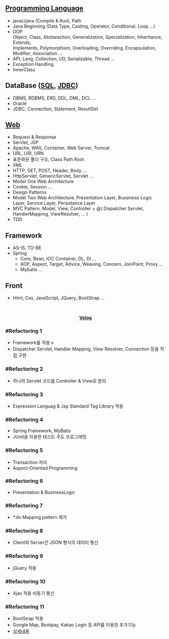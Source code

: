 ## [Programming Language](https://fantasy-roll-b6a.notion.site/JAVA-8c89987f78724acf89bb224056ea2f4c)
- javac/java (Compile & Run), Path
- Java Beginning (Data Type, Casting, Operator, Conditional, Loop ...)
- OOP <br/>
Object, Class, Abstaraction, Generalization, Specialization, Inheritance, Extends, <br/>
Implements, Polymorphism, Overloading, Overriding, Encapsulation, Modifier, Association ... 
- API, Lang, Collection, I/O, Serializable, Thread ...
- Exception Handling
- InnerClass
## DataBase ([SQL](https://fantasy-roll-b6a.notion.site/SQL-05fe244ce6eb404fa2924ddb3f5df712), [JDBC](https://fantasy-roll-b6a.notion.site/JDBC-f192be672f5d46489f18d66ee959ca35))
- DBMS, RDBMS, ERD, DDL, DML, DCL ...
- Oracle
- JDBC, Connection, Statement, ResultSet
## [Web](https://fantasy-roll-b6a.notion.site/Servlet-JSP-a7415b583cfa49cba9facca1b1215fbd)
- Request & Response
- Servlet, JSP
- Apache, WAS, Container, Web Server, Tomcat
- URL, URI, URN
- 표준화된 폴더 구조, Class Path Root
- XML
- HTTP, GET, POST, Header, Body ...
- HttpServlet, GenericServlet, Servlet ...
- Model One Web Architecture
- Cookie, Session ...
- Design Patterns
- Model Two Web Architecture, Presentation Layer, Bussiness Logic Layer, Service Layer, Persistance Layer
- MVC Pattern, Model, View, Controller + @( Dispatcher Servlet, HandlerMapping, ViewResolver, ... )
- TDD
## Framework
- AS-IS, TO-BE
- Spring
  - Core, Bean, IOC Container, DL, DI ...
  - AOP, Aspect, Target, Advice, Weaving, Concern, JoinPoint, Proxy ...
  - Mybatis ...
## Front
- Html, Css, JavaScript, JQuery, BootStrap ...

<br/>

<div align=center>
  
[**Velog**](https://velog.io/@yim3370/series/BitCamp-%EC%88%98%EB%A3%8C)
  
</div>

### #Refactoring 1
- Framework를 적용 x
- Dispatcher Servlet, Handler Mapping, View Resolver, Connection 등을 직접 구현

### #Refactoring 2
- 하나의 Servlet 코드를 Controller & View로 분리

### #Refactoring 3
- Expression Languag & Jsp Standard Tag Library 적용

### #Refactoring 4
- Spring Framework, MyBatis
- JUnit을 이용한 테스트 주도 프로그래밍

### #Refactoring 5
- Transaction 처리
- Aspect-Oriented Programming

### #Refactoring 6
- Presentation & BusinessLogic

### #Refactoring 7
- *.do Mapping pattern 제거

### #Refactoring 8
- Client와 Server간 JSON 형식의 데이터 통신

### #Refactoring 9
- jQuery 적용

### #Refactoring 10
- Ajax 적용 비동기 통신

### #Refactoring 11
- BootStrap 적용
- Google Map, Bootpay, Kakao Login 등 API를 이용한 추가기능
- [상세내용](https://github.com/VenusIM/Bitcamp_Mini)
